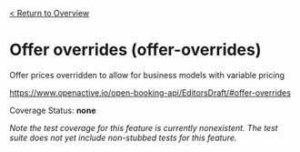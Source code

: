 [< Return to Overview](../../README.md)
# Offer overrides (offer-overrides)

Offer prices overridden to allow for business models with variable pricing


https://www.openactive.io/open-booking-api/EditorsDraft/#offer-overrides

Coverage Status: **none**


*Note the test coverage for this feature is currently nonexistent. The test suite does not yet include non-stubbed tests for this feature.*



